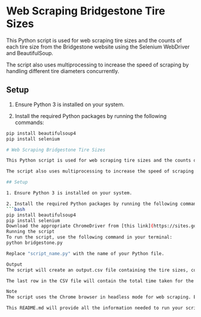 # Web Scraping Bridgestone Tire Sizes

This Python script is used for web scraping tire sizes and the counts of each tire size from the Bridgestone website using the Selenium WebDriver and BeautifulSoup.

The script also uses multiprocessing to increase the speed of scraping by handling different tire diameters concurrently.

## Setup

1. Ensure Python 3 is installed on your system.

2. Install the required Python packages by running the following commands:
```bash
pip install beautifulsoup4
pip install selenium

# Web Scraping Bridgestone Tire Sizes

This Python script is used for web scraping tire sizes and the counts of each tire size from the Bridgestone website using the Selenium WebDriver and BeautifulSoup.

The script also uses multiprocessing to increase the speed of scraping by handling different tire diameters concurrently.

## Setup

1. Ensure Python 3 is installed on your system.

2. Install the required Python packages by running the following commands:
```bash
pip install beautifulsoup4
pip install selenium
Download the appropriate ChromeDriver from [this link](https://sites.google.com/a/chromium.org/chromedriver/downloads) and specify its path in the script.
Running the script
To run the script, use the following command in your terminal:
python bridgestone.py

Replace "script_name.py" with the name of your Python file.

Output
The script will create an output.csv file containing the tire sizes, counts, and corresponding URLs for each size.

The last row in the CSV file will contain the total time taken for the script to run, in the format "X minutes Y seconds".

Note
The script uses the Chrome browser in headless mode for web scraping. Ensure that the Chrome browser is installed on your system and the path to the Chrome binary in the script matches the installation path on your system.

This README.md will provide all the information needed to run your script properly.